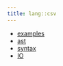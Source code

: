 ```yaml
---
title: lang::csv
---
```



* [examples](../../../Library/lang/csv/examples)
* [ast](../../../Library/lang/csv/ast)
* [syntax](../../../Library/lang/csv/syntax)
* [IO](../../../Library/lang/csv/IO.md)